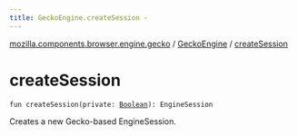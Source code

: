 ```yaml
---
title: GeckoEngine.createSession - 
---
```


[mozilla.components.browser.engine.gecko](../index.html) / [GeckoEngine](index.html) / [createSession](./create-session.html)

# createSession

`fun createSession(private: `[`Boolean`](https://kotlinlang.org/api/latest/jvm/stdlib/kotlin/-boolean/index.html)`): EngineSession`

Creates a new Gecko-based EngineSession.

